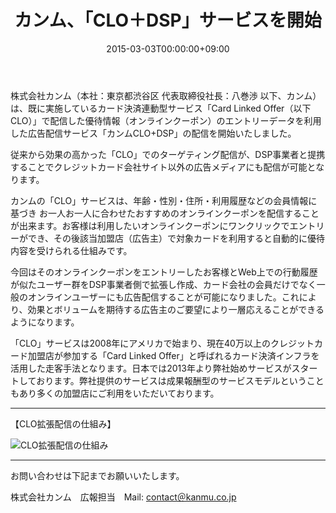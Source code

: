 ﻿---
title: "カンム、「CLO＋DSP」サービスを開始"
date: 2015-03-03T00:00:00+09:00
keywords: "CLO,CardLinkedOffer,Offers,Offer,オファー,クーポン,決済情報,クレジットカード決済,カード決済,カンム,Kanmu,DSP,アドテク"
path: "/news/20150303-clo-dsp/"
draft: false
---

株式会社カンム（本社：東京都渋谷区 代表取締役社長：八巻渉 以下、カンム）は、既に実施しているカード決済連動型サービス「Card Linked Offer（以下CLO）」で配信した優待情報（オンラインクーポン）のエントリーデータを利用した広告配信サービス「カンムCLO+DSP」の配信を開始いたしました。  

従来から効果の高かった「CLO」でのターゲティング配信が、DSP事業者と提携することでクレジットカード会社サイト以外の広告メディアにも配信が可能となります。  

カンムの「CLO」サービスは、年齢・性別・住所・利用履歴などの会員情報に基づき お一人お一人に合わせたおすすめのオンラインクーポンを配信することが出来ます。お客様は利用したいオンラインクーポンにワンクリックでエントリーができ、その後該当加盟店（広告主）で対象カードを利用すると自動的に優待内容を受けられる仕組みです。  

今回はそのオンラインクーポンをエントリーしたお客様とWeb上での行動履歴が似たユーザー群をDSP事業者側で拡張し作成、カード会社の会員だけでなく一般のオンラインユーザーにも広告配信することが可能になりました。これにより、効果とボリュームを期待する広告主のご要望により一層応えることができるようになります。  

「CLO」サービスは2008年にアメリカで始まり、現在40万以上のクレジットカード加盟店が参加する「Card Linked Offer」と呼ばれるカード決済インフラを活用した走客手法となります。日本では2013年より弊社始めサービスがスタートしております。弊社提供のサービスは成果報酬型のサービスモデルということもあり多くの加盟店にご利用をいただいております。

---

【CLO拡張配信の仕組み】

![CLO拡張配信の仕組み](/img/news/d12797-1-690419-1.jpg)

---

お問い合わせは下記までお願いいたします。  

株式会社カンム　広報担当　Mail: [contact＠kanmu.co.jp](mailto:contact@kanmu.co.jp)

